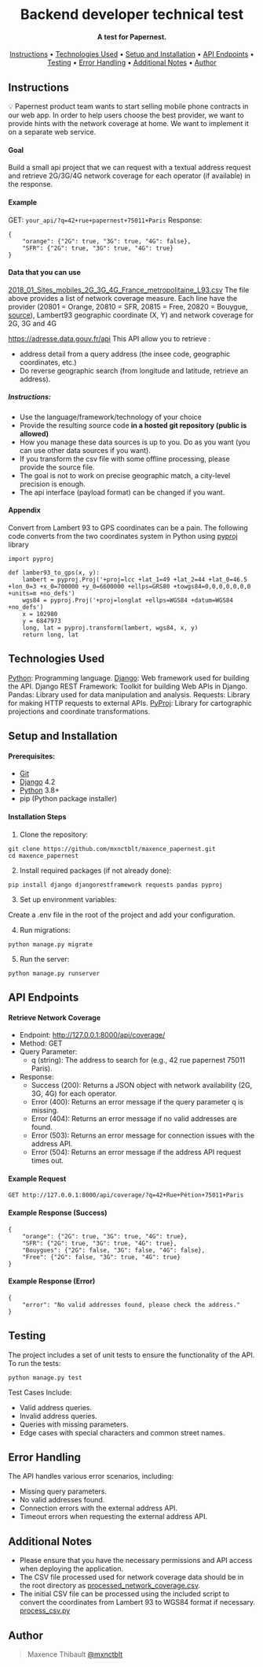 <h1 align="center">Backend developer technical test</h1>
<h4 align="center">A test for Papernest.</h4>
<p align="center">
  <a href="#instructions">Instructions</a> •
  <a href="#technologies-used">Technologies Used</a> •
  <a href="#setup-and-installation">Setup and Installation</a> •
  <a href="#api-endpoints">API Endpoints</a> •
  <a href="#testing">Testing</a> •
  <a href="#error-handling">Error Handling</a> •
  <a href="#additional-notes">Additional Notes</a> •
  <a href="#author">Author</a>
</p>

## Instructions

💡 Papernest product team wants to start selling mobile phone contracts in our web app. In order to help users choose the best provider, we want to provide hints with the network coverage at home. We want to implement it on a separate web service.

#### Goal

Build a small api project that we can request with a textual address request and retrieve 2G/3G/4G network coverage for each operator (if available) in the response.

#### Example

GET: `your_api/?q=42+rue+papernest+75011+Paris`
Response:

```
{
	"orange": {"2G": true, "3G": true, "4G": false},
	"SFR": {"2G": true, "3G": true, "4G": true}
}
```

#### Data that you can use

[2018_01_Sites_mobiles_2G_3G_4G_France_metropolitaine_L93.csv](.2018_01_Sites_mobiles_2G_3G_4G_France_metropolitaine_L93.csv)
The file above provides a list of network coverage measure. Each line have the provider (20801 = Orange, 20810 = SFR, 20815 = Free, 20820 = Bouygue, [source](https://fr.wikipedia.org/wiki/Mobile_Network_Code#Tableau_des_MNC_pour_la_France_m%C3%A9tropolitaine)), Lambert93 geographic coordinate (X, Y) and network coverage for 2G, 3G and 4G

https://adresse.data.gouv.fr/api This API allow you to retrieve :

- address detail from a query address (the insee code, geographic coordinates, etc.)
- Do reverse geographic search (from longitude and latitude, retrieve an address).

##### Instructions:

- Use the language/framework/technology of your choice
- Provide the resulting source code **in a hosted git repository (public is allowed)**
- How you manage these data sources is up to you. Do as you want (you can use other data sources if you want).
- If you transform the csv file with some offline processing, please provide the source file.
- The goal is not to work on precise geographic match, a city-level precision is enough.
- The api interface (payload format) can be changed if you want.

#### Appendix

Convert from Lambert 93 to GPS coordinates can be a pain. The following code converts from the two coordinates system in Python using [pyproj](https://pypi.org/project/pyproj/) library

```
import pyproj

def lamber93_to_gps(x, y):
	lambert = pyproj.Proj('+proj=lcc +lat_1=49 +lat_2=44 +lat_0=46.5 +lon_0=3 +x_0=700000 +y_0=6600000 +ellps=GRS80 +towgs84=0,0,0,0,0,0,0 +units=m +no_defs')
	wgs84 = pyproj.Proj('+proj=longlat +ellps=WGS84 +datum=WGS84 +no_defs')
	x = 102980
	y = 6847973
	long, lat = pyproj.transform(lambert, wgs84, x, y)
	return long, lat
```

## Technologies Used

[Python](https://www.python.org/): Programming language.
[Django](https://www.djangoproject.com/): Web framework used for building the API.
Django REST Framework: Toolkit for building Web APIs in Django.
Pandas: Library used for data manipulation and analysis.
Requests: Library for making HTTP requests to external APIs.
[PyProj](https://pypi.org/project/pyproj/): Library for cartographic projections and coordinate transformations.

## Setup and Installation

#### Prerequisites:

- [Git](https://git-scm.com/)
- [Django](https://www.djangoproject.com/) 4.2
- [Python](https://www.python.org/) 3.8+
- pip (Python package installer)

#### Installation Steps

1. Clone the repository:

```
git clone https://github.com/mxnctblt/maxence_papernest.git
cd maxence_papernest
```

2. Install required packages (if not already done):

```
pip install django djangorestframework requests pandas pyproj
```

3. Set up environment variables:

Create a .env file in the root of the project and add your configuration.

4. Run migrations:

```
python manage.py migrate
```

5. Run the server:

```
python manage.py runserver
```

## API Endpoints

#### Retrieve Network Coverage

- Endpoint: http://127.0.0.1:8000/api/coverage/
- Method: GET
- Query Parameter:
  - q (string): The address to search for (e.g., 42 rue papernest 75011 Paris).
- Response:
  - Success (200): Returns a JSON object with network availability (2G, 3G, 4G) for each operator.
  - Error (400): Returns an error message if the query parameter q is missing.
  - Error (404): Returns an error message if no valid addresses are found.
  - Error (503): Returns an error message for connection issues with the address API.
  - Error (504): Returns an error message if the address API request times out.

#### Example Request

```
GET http://127.0.0.1:8000/api/coverage/?q=42+Rue+Pétion+75011+Paris
```

#### Example Response (Success)

```
{
    "orange": {"2G": true, "3G": true, "4G": true},
    "SFR": {"2G": true, "3G": true, "4G": true},
    "Bouygues": {"2G": false, "3G": false, "4G": false},
    "Free": {"2G": false, "3G": true, "4G": true}
}
```

#### Example Response (Error)

```
{
    "error": "No valid addresses found, please check the address."
}
```

## Testing

The project includes a set of unit tests to ensure the functionality of the API. To run the tests:

```
python manage.py test
```

Test Cases Include:

- Valid address queries.
- Invalid address queries.
- Queries with missing parameters.
- Edge cases with special characters and common street names.

## Error Handling

The API handles various error scenarios, including:

- Missing query parameters.
- No valid addresses found.
- Connection errors with the external address API.
- Timeout errors when requesting the external address API.

## Additional Notes

- Please ensure that you have the necessary permissions and API access when deploying the application.
- The CSV file processed used for network coverage data should be in the root directory as [processed_network_coverage.csv](processed_network_coverage.csv).
- The initial CSV file can be processed using the included script to convert the coordinates from Lambert 93 to WGS84 format if necessary. [process_csv.py](.process_csv.py)

## Author

> Maxence Thibault [@mxnctblt](https://github.com/mxnctblt)
